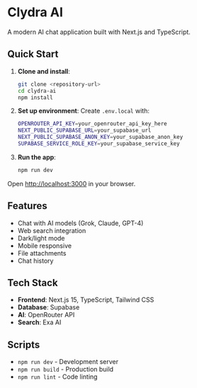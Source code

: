 # Clydra AI

A modern AI chat application built with Next.js and TypeScript.

## Quick Start

1. **Clone and install**:
   ```bash
   git clone <repository-url>
   cd clydra-ai
   npm install
   ```

2. **Set up environment**:
   Create `.env.local` with:
   ```bash
   OPENROUTER_API_KEY=your_openrouter_api_key_here
   NEXT_PUBLIC_SUPABASE_URL=your_supabase_url
   NEXT_PUBLIC_SUPABASE_ANON_KEY=your_supabase_anon_key
   SUPABASE_SERVICE_ROLE_KEY=your_supabase_service_key
   ```

3. **Run the app**:
   ```bash
   npm run dev
   ```

Open [http://localhost:3000](http://localhost:3000) in your browser.

## Features

- Chat with AI models (Grok, Claude, GPT-4)
- Web search integration
- Dark/light mode
- Mobile responsive
- File attachments
- Chat history

## Tech Stack

- **Frontend**: Next.js 15, TypeScript, Tailwind CSS
- **Database**: Supabase
- **AI**: OpenRouter API
- **Search**: Exa AI

## Scripts

- `npm run dev` - Development server
- `npm run build` - Production build
- `npm run lint` - Code linting
